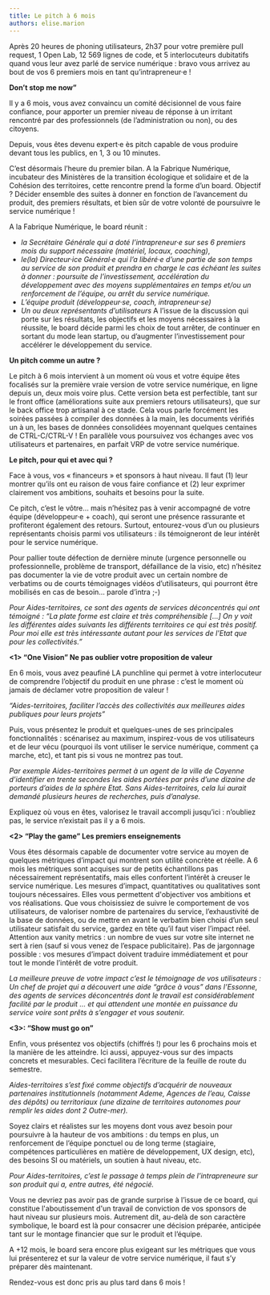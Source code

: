 ```yaml
---
title: Le pitch à 6 mois 
authors: elise.marion 
---
```


Après 20 heures de phoning utilisateurs, 2h37 pour votre première pull request, 1 Open Lab, 12 569 lignes de code, et 5 interlocuteurs dubitatifs quand vous leur avez parlé de service numérique : bravo vous arrivez au bout de vos 6 premiers mois en tant qu’intrapreneur·e !

**Don’t stop me now”**

Il y a 6 mois, vous avez convaincu un comité décisionnel de vous faire confiance, pour apporter un premier niveau de réponse à un irritant rencontré par des professionnels (de l’administration ou non), ou des citoyens.

Depuis, vous êtes devenu expert·e ès pitch capable de vous produire devant tous les publics, en 1, 3 ou 10 minutes. 

C’est désormais l’heure du premier bilan.
A la Fabrique Numérique, incubateur des Ministères de la transition écologique et solidaire et de la Cohésion des territoires, cette rencontre prend la forme d’un board.
Objectif ? Décider ensemble des suites à donner en fonction de l’avancement du produit, des premiers résultats, et bien sûr de votre volonté de poursuivre le service numérique !

A la Fabrique Numérique, le board réunit :
+ *la Secrétaire Générale qui a doté l’intrapreneur·e sur ses 6 premiers mois du support nécessaire (matériel, locaux, coaching)*, 
+ *le(la) Directeur·ice Général·e qui l’a libéré·e d’une partie de son temps au service de son produit et prendra en charge le cas échéant les suites à donner : poursuite de l’investissement, accélération du développement avec des moyens supplémentaires en temps et/ou un renforcement de l’équipe, ou arrêt du service numérique.* 
+ *L’équipe produit (développeur·se, coach, intrapreneur·se)*
+ *Un ou deux représentants d’utilisateurs* 
A l’issue de la discussion qui porte sur les résultats, les objectifs et les moyens nécessaires à la réussite, le board décide parmi les choix de tout arrêter, de continuer en sortant du mode lean startup, ou d’augmenter l’investissement pour accélérer le développement du service.

**Un pitch comme un autre ?** 

Le pitch à 6 mois intervient à un moment où vous et votre équipe êtes focalisés sur la première vraie version de votre service numérique, en ligne depuis un, deux mois voire plus. Cette version beta est perfectible, tant sur le front office (améliorations suite aux premiers retours utilisateurs), que sur le back office trop artisanal à ce stade. Cela vous parle forcément les soirées passées à compiler des données à la main, les documents vérifiés un à un, les bases de données consolidées moyennant quelques centaines de CTRL-C/CTRL-V ! 
En parallèle vous poursuivez vos échanges avec vos utilisateurs et partenaires, en parfait VRP de votre service numérique. 

**Le pitch, pour qui et avec qui ?**

Face à vous, vos « financeurs » et sponsors à haut niveau. 
Il faut (1) leur montrer qu’ils ont eu raison de vous faire confiance et (2) leur exprimer clairement vos ambitions, souhaits et besoins pour la suite. 

Ce pitch, c’est le vôtre… mais n’hésitez pas à venir accompagné de votre équipe (développeur·e + coach), qui seront une présence rassurante et profiteront également des retours.
Surtout, entourez-vous d’un ou plusieurs représentants choisis parmi vos utilisateurs : ils témoigneront de leur intérêt pour le service numérique.

Pour pallier toute défection de dernière minute (urgence personnelle ou professionnelle, problème de transport, défaillance de la visio, etc) n’hésitez pas documenter la vie de votre produit avec un certain nombre de verbatims ou de courts témoignages vidéos d’utilisateurs, qui pourront être mobilisés en cas de besoin… parole d’intra ;-)

*Pour Aides-territoires, ce sont des agents de services déconcentrés qui ont témoigné : “La plate forme est claire et très compréhensible [...] On y voit les différentes aides suivants les différents territoires ce qui est très positif. Pour moi elle est très intéressante autant pour les services de l'Etat que pour les collectivités.”* 
 
**<1> “One Vision”  Ne pas oublier votre proposition de valeur** 

En 6 mois, vous avez peaufiné LA punchline qui permet à votre interlocuteur de comprendre l’objectif du produit en une phrase : c’est le moment où jamais de déclamer votre proposition de valeur !

*“Aides-territoires, faciliter l’accès des collectivités aux meilleures aides publiques pour leurs projets”*

Puis, vous présentez le produit et quelques-unes de ses principales fonctionnalités : scénarisez au maximum, inspirez-vous de vos utilisateurs et de leur vécu (pourquoi ils vont utiliser le service numérique, comment ça marche, etc), et tant pis si vous ne montrez pas tout.

*Par exemple Aides-territoires permet à un agent de la ville de Cayenne d’identifier en trente secondes les aides portées par près d’une dizaine de porteurs d’aides de la sphère Etat. Sans Aides-territoires, cela lui aurait demandé plusieurs heures de recherches, puis d’analyse.* 

Expliquez où vous en êtes, valorisez le travail accompli jusqu’ici : n’oubliez pas, le service n’existait pas il y a 6 mois. 

**<2> “Play the game”  Les premiers enseignements**

Vous êtes désormais capable de documenter votre service au moyen de quelques métriques d’impact qui montrent son utilité concrète et réelle.
A 6 mois les métriques sont acquises sur de petits échantillons pas nécessairement représentatifs, mais elles confortent l’intérêt à creuser le service numérique.
Les mesures d’impact, quantitatives ou qualitatives sont toujours nécessaires. Elles vous permettent d'objectiver vos ambitions et vos réalisations. 
Que vous choisissiez de suivre le comportement de vos utilisateurs, de valoriser nombre de partenaires du service, l’exhaustivité de la base de données, ou de mettre en avant le verbatim bien choisi d’un seul utilisateur satisfait du service, gardez en tête qu’il faut viser l’impact réel.  
Attention aux vanity metrics : un nombre de vues sur votre site internet ne sert à rien (sauf si vous venez de l’espace publicitaire).
Pas de jargonnage possible : vos mesures d’impact doivent traduire immédiatement et pour tout le monde l’intérêt de votre produit.

*La meilleure preuve de votre impact c’est le témoignage de vos utilisateurs : Un chef de projet qui a découvert une aide “grâce à vous” dans l’Essonne, des agents de services déconcentrés dont le travail est considérablement facilité par le produit … et qui attendent une montée en puissance du service voire sont prêts à s’engager et vous soutenir.*


**<3>: “Show must go on”**

Enfin, vous présentez vos objectifs (chiffrés !) pour les 6 prochains mois et la manière de les atteindre. Ici aussi, appuyez-vous sur des impacts concrets et mesurables. Ceci facilitera l’écriture de la feuille de route du semestre.

*Aides-territoires s’est fixé comme objectifs d’acquérir de nouveaux partenaires institutionnels (notamment Ademe, Agences de l’eau, Caisse des dépôts) ou territoriaux (une dizaine de territoires autonomes pour remplir les aides dont 2 Outre-mer).*

Soyez clairs et réalistes sur les moyens dont vous avez besoin pour poursuivre à la hauteur de vos ambitions : du temps en plus, un renforcement de l’équipe ponctuel ou de long terme (stagiaire, compétences particulières en matière de développement, UX design, etc), des besoins SI ou matériels, un soutien à haut niveau, etc.

*Pour Aides-territoires, c’est le passage à temps plein de l’intrapreneure sur son produit qui a, entre autres, été négocié.* 

Vous ne devriez pas avoir pas de grande surprise à l’issue de ce board, qui constitue l'aboutissement d'un travail de conviction de vos sponsors de haut niveau sur plusieurs mois. Autrement dit, au-delà de son caractère symbolique, le board est là pour consacrer une  décision préparée, anticipée tant sur le montage financier que sur le produit et l’équipe. 

A +12 mois, le board sera encore plus exigeant sur les métriques que vous lui présenterez et sur la valeur de votre service numérique, il faut s’y préparer dès maintenant.

Rendez-vous est donc pris au plus tard dans 6 mois !

